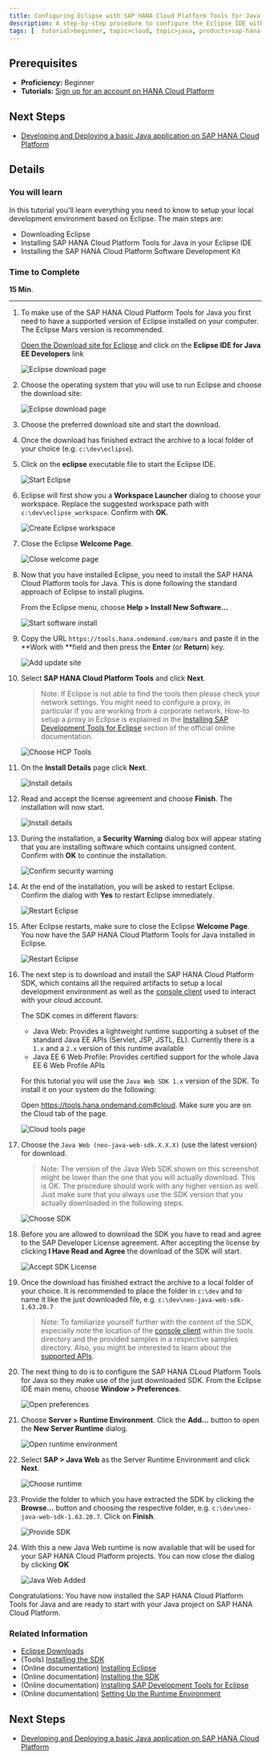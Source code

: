 ```yaml
---
title: Configuring Eclipse with SAP HANA Cloud Platform Tools for Java
description: A step-by-step procedure to configure the Eclipse IDE with for Java development on SAP HANA Cloud Platform
tags: [  tutorial>beginner, topic>cloud, topic>java, products>sap-hana-cloud-platform ]
---
```

## Prerequisites  
 - **Proficiency:** Beginner
 - **Tutorials:** [Sign up for an account on HANA Cloud Platform](http://go.sap.com/developer/tutorials/hcp-create-trial-account.html)

## Next Steps
 - [Developing and Deploying a basic Java application on SAP HANA Cloud Platform](http://go.sap.com/developer/tutorials/hcp-java-basic-app.html)

## Details
### You will learn  
In this tutorial you'll learn everything you need to know to setup your local development environment based on Eclipse. The main steps are:

 - Downloading Eclipse
 - Installing SAP HANA Cloud Platform Tools for Java in your Eclipse IDE
 - Installing the SAP HANA Cloud Platform Software Development Kit

### Time to Complete
**15 Min**.

---

1. To make use of the SAP HANA Cloud Platform Tools for Java you first need to have a supported version of Eclipse installed on your computer. The Eclipse Mars version is recommended. 

    [Open the Download site for Eclipse](http://eclipse.org/downloads) and click on the **Eclipse IDE for Java EE Developers** link

    ![Eclipse download page](jav100-1-find-eclipse-mars.png) 

2. Choose the operating system that you will use to run Eclipse and choose the download site:

    ![Eclipse download page](jav100-1-choose_os.png) 

 
3. Choose the preferred download site and start the download.

4. Once the download has finished extract the archive to a local folder of your choice (e.g. `c:\dev\eclipse`).

 


5. Click on the **eclipse** executable file to start the Eclipse IDE.

    ![Start Eclipse](jav100-1-start_eclipse.png)


6. Eclipse will first show you a **Workspace Launcher** dialog to choose your workspace. Replace the suggested workspace path with `c:\dev\eclipse_workspace`. Confirm with **OK**.

    ![Create Eclipse workspace](jav100-1-create_workspace.png)


7. Close the Eclipse **Welcome Page**.

    ![Close welcome page](jav100-1-close_welcome.png)



8. Now that you have installed Eclipse, you need to install the SAP HANA Cloud Platform tools for Java. This is done following the standard approach of Eclipse to install plugins. 

    From the Eclipse menu, choose **Help > Install New Software...**
    
    ![Start software install](jav100-1-start_install.png)
    
9. Copy the URL `https://tools.hana.ondemand.com/mars` and paste it in the **Work with **field and then press the **Enter** (or **Return**) key.

    ![Add update site](jav100-1-add_update_site.png)
    
10. Select **SAP HANA Cloud Platform Tools** and click **Next**.

    > Note: If Eclipse is not able to find the tools then please check your network settings. You might need to configure a proxy, in particular if you are working from a corporate network. How-to setup a proxy in Eclipse is explained in the [Installing SAP Development Tools for Eclipse](https://help.hana.ondemand.com/help/frameset.htm?76137a37711e1014839a8273b0e91070.html) section of the official online documentation.

    ![Choose HCP Tools](jav100-1-choose_sap_hana_cloud_platform_tools.png)


11. On the **Install Details** page click **Next**.

    ![Install details](jav100-1-install_details.png)


12. Read and accept the license agreement and choose **Finish**. The installation will now start.

    ![Install details](jav100-1-accept_license.png)


13. During the installation, a **Security Warning** dialog box will appear stating that you are installing software which contains unsigned content. Confirm with **OK** to continue the installation.

    ![Confirm security warning](jav100-1-confirm_security_warning.png)
    
14. At the end of the installation, you will be asked to restart Eclipse. Confirm the dialog with **Yes** to restart Eclipse immediately.

    ![Restart Eclipse](jav100-1-restart_eclipse.png)

15. After Eclipse restarts, make sure to close the Eclipse **Welcome Page**. You now have the SAP HANA Cloud Platform Tools for Java installed in Eclipse.

    ![Restart Eclipse](jav100-1-close_welcome_2.png)

16. The next step is to download and install the SAP HANA Cloud Platform SDK, which contains all the required artifacts to setup a local development environment as well as the [console client](https://help.hana.ondemand.com/help/frameset.htm?76132306711e1014839a8273b0e91070.html) used to interact with your cloud account.

    The SDK comes in different flavors:

    - Java Web: Provides a lightweight runtime supporting a subset of the standard Java EE APIs (Servlet, JSP, JSTL, EL). Currently there is a `1.x` and a `2.x` version of this runtime available
    - Java EE 6 Web Profile: Provides certified support for the whole Java EE 6 Web Profile APIs
 
    For this tutorial you will use the `Java Web SDK 1.x` version of the SDK. To install it on your system do the following:

    Open <https://tools.hana.ondemand.com#cloud>. Make sure you are on the Cloud tab of the page.
    
    ![Cloud tools page](jav100-1-open_tools_page.png)


17. Choose the `Java Web (neo-java-web-sdk.X.X.X)` (use the latest version) for download.

    > Note: The version of the Java Web SDK shown on this screenshot might be lower than the one that you will actually download. This is OK. The procedure should work with any higher version as well. Just make sure that you always use the SDK version that you actually downloaded in the following steps.

    ![Choose SDK](jav100-1-choose-sdk-197.png) 

18. Before you are allowed to download the SDK you have to read and agree to the SAP Developer License agreement. After accepting the license by clicking **I Have Read and Agree** the download of the SDK will start.

    ![Accept SDK License](jav100-1-accept_license_2.png)  

19. Once the download has finished extract the archive to a local folder of your choice. It is recommended to place the folder in `c:\dev` and to name it like the just downloaded file, e.g. `c:\dev\neo-java-web-sdk-1.63.20.7`

    > Note: To familiarize yourself further with the content of the SDK, especially note the location of the [console client](https://help.hana.ondemand.com/help/frameset.htm?76132306711e1014839a8273b0e91070.html) within the tools directory and the provided samples in a respective samples directory. Also, you might be interested to learn about the [supported APIs](https://help.hana.ondemand.com/help/frameset.htm?e836a95cbb571014b3c4c422837fcde4.html).
    
    
20. The next thing to do is to configure the SAP HANA CLoud Platform Tools for Java so they make use of the just downloaded SDK. From the Eclipse IDE main menu, choose **Window > Preferences**.

    ![Open preferences](jav100-1-open_preferences.png) 

21. Choose **Server > Runtime Environment**. Click the **Add...** button to open the **New Server Runtime** dialog.

    ![Open runtime environment](jav100-1-open_runtime_env.png)
    
22. Select **SAP > Java Web** as the Server Runtime Environment and click **Next**.

    ![Choose runtime](jav100-1-choose_server_runtime.png)

23. Provide the folder to which you have extracted the SDK by clicking the **Browse...** button and choosing the respective folder, e.g. `c:\dev\neo-java-web-sdk-1.63.20.7`. Click on **Finish**.

    ![Provide SDK](jav100-1-provide_sdk.png)
    
24. With this a new Java Web runtime is now available that will be used for your SAP HANA Cloud Platform projects. You can now close the dialog by clicking **OK** 

    ![Java Web Added](jav100-1-javaweb_added.png)
    
Congratulations: You have now installed the SAP HANA Cloud Platform Tools for Java and are ready to start with your Java project on SAP HANA Cloud Platform.





### Related Information
 - [Eclipse Downloads](http://www.eclipse.org/downloads)
 - (Tools) [Installing the SDK](https://tools.hana.ondemand.com/#cloud)
 - (Online documentation) [Installing Eclipse](https://help.hana.ondemand.com/help/frameset.htm?761374e5711e1014839a8273b0e91070.html)
 - (Online documentation) [Installing the SDK](https://help.hana.ondemand.com/help/frameset.htm?7613843c711e1014839a8273b0e91070.html)
 - (Online documentation) [Installing SAP Development Tools for Eclipse](https://help.hana.ondemand.com/help/frameset.htm?76137a37711e1014839a8273b0e91070.html)
 - (Online documentation) [Setting Up the Runtime Environment](https://help.hana.ondemand.com/help/frameset.htm?7613f000711e1014839a8273b0e91070.html)

## Next Steps
 - [Developing and Deploying a basic Java application on SAP HANA Cloud Platform](http://go.sap.com/developer/tutorials/hcp-java-basic-app.html)
